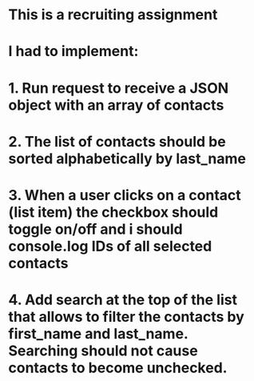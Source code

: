 # This is a recruiting assignment

# I had to implement:

# 1. Run request to receive a JSON object with an array of contacts

# 2. The list of contacts should be sorted alphabetically by last_name

# 3. When a user clicks on a contact (list item) the checkbox should toggle on/off and i should console.log IDs of all selected contacts

# 4. Add search at the top of the list that allows to filter the contacts by first_name and last_name. Searching should not cause contacts to become unchecked.
